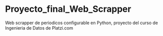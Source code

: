 # Proyecto_final_Web_Scrapper
Web scrapper de periodicos configurable en Python, proyecto del curso de Ingenieria de Datos de Platzi.com
